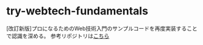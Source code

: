 # try-webtech-fundamentals
[改訂新版]プロになるためのWeb技術入門のサンプルコードを再度実装することで認識を深める。
参考リポジトリは[こちら](https://github.com/little-forest/webtech-fundamentals/tree/v1-latest)
